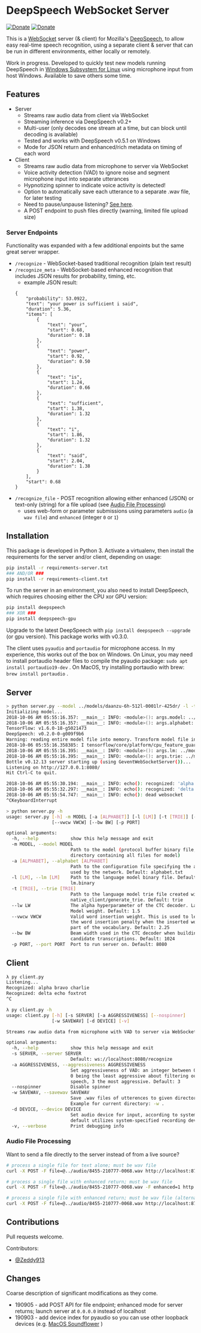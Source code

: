 # DeepSpeech WebSocket Server

[![Donate](https://img.shields.io/badge/donate-PayPal-green.svg)](https://paypal.me/daanzu)
[![Donate](https://img.shields.io/badge/donate-Patreon-orange.svg)](https://www.patreon.com/daanzu)

This is a [WebSocket](https://en.wikipedia.org/wiki/WebSocket) server (& client) for Mozilla's [DeepSpeech](https://github.com/mozilla/DeepSpeech), to allow easy real-time speech recognition, using a separate client & server that can be run in different environments, either locally or remotely.

Work in progress. Developed to quickly test new models running DeepSpeech in [Windows Subsystem for Linux](https://docs.microsoft.com/en-us/windows/wsl/about) using microphone input from host Windows. Available to save others some time.

## Features

* Server
    - Streams raw audio data from client via WebSocket
    - Streaming inference via DeepSpeech v0.2+
    - Multi-user (only decodes one stream at a time, but can block until decoding is available)
    - Tested and works with DeepSpeech v0.5.1 on Windows
    - Mode for JSON return and enhanced/rich metadata on timing of each word
* Client
    - Streams raw audio data from microphone to server via WebSocket
    - Voice activity detection (VAD) to ignore noise and segment microphone input into separate utterances
    - Hypnotizing spinner to indicate voice activity is detected!
    - Option to automatically save each utterance to a separate .wav file, for later testing
    - Need to pause/unpause listening? [See here](https://github.com/daanzu/deepspeech-websocket-server/issues/6).
    - A POST endpoint to push files directly (warning, limited file upload size)


### Server Endpoints

Functionality was expanded with a few additional enpoints but the same great server wrapper.

* `/recognize` - WebSocket-based traditional recognition (plain text result)
* `/recognize_meta` - WebSocket-based enhanced recognition that includes JSON results for probability, timing, etc.
    - example JSON result: 
    ```
    {
        "probability": 53.0922,
        "text": "your power is sufficient i said",
        "duration": 5.36,
        "items": [
            {
                "text": "your",
                "start": 0.68,
                "duration": 0.18
            },
            {
                "text": "power",
                "start": 0.92,
                "duration": 0.50
            },
            {
                "text": "is",
                "start": 1.24,
                "duration": 0.66
            },
            {
                "text": "sufficient",
                "start": 1.38,
                "duration": 1.32
            },
            {
                "text": "i",
                "start": 1.86,
                "duration": 1.32
            },
            {
                "text": "said",
                "start": 2.04,
                "duration": 1.38
            }
        ],
        "start": 0.68
    }
    ```
* `/recognize_file` - POST recognition allowing either enhanced (JSON) or text-only (string) for a file upload (see [Audio File Processing](Audio+File+Processing))
    - uses web-form or parameter submissions using parameters `audio` (a `wav file`) and `enhanced` (integer `0` or `1`)


## Installation

This package is developed in Python 3.
Activate a virtualenv, then install the requirements for the server and/or client, depending on usage:

```bash
pip install -r requirements-server.txt
### AND/OR ###
pip install -r requirements-client.txt
```

To run the server in an environment, you also need to install DeepSpeech, which requires choosing either the CPU xor GPU version:

```bash
pip install deepspeech
### XOR ###
pip install deepspeech-gpu
```

Upgrade to the latest DeepSpeech with `pip install deepspeech --upgrade` (or gpu version). This package works with v0.3.0.

The client uses `pyaudio` and `portaudio` for microphone access. In my experience, this works out of the box on Windows. 
On Linux, you may need to install portaudio header files to compile the pyaudio package: `sudo apt install portaudio19-dev` .
On MacOS, try installing portaudio with brew: `brew install portaudio` .

## Server

```bash
> python server.py --model ../models/daanzu-6h-512l-0001lr-425dr/ -l -t
Initializing model...
2018-10-06 AM 05:55:16.357: __main__: INFO: <module>(): args.model: ../models/daanzu-6h-512l-0001lr-425dr/output_graph.pb
2018-10-06 AM 05:55:16.357: __main__: INFO: <module>(): args.alphabet: ../models/daanzu-6h-512l-0001lr-425dr/alphabet.txt
TensorFlow: v1.6.0-18-g5021473
DeepSpeech: v0.2.0-0-g009f9b6
Warning: reading entire model file into memory. Transform model file into an mmapped graph to reduce heap usage.
2018-10-06 05:55:16.358385: I tensorflow/core/platform/cpu_feature_guard.cc:140] Your CPU supports instructions that this TensorFlow binary was not compiled to use: AVX2 FMA
2018-10-06 AM 05:55:16.395: __main__: INFO: <module>(): args.lm: ../models/daanzu-6h-512l-0001lr-425dr/lm.binary
2018-10-06 AM 05:55:16.395: __main__: INFO: <module>(): args.trie: ../models/daanzu-6h-512l-0001lr-425dr/trie
Bottle v0.12.13 server starting up (using GeventWebSocketServer())...
Listening on http://127.0.0.1:8080/
Hit Ctrl-C to quit.

2018-10-06 AM 05:55:30.194: __main__: INFO: echo(): recognized: 'alpha bravo charlie'
2018-10-06 AM 05:55:32.297: __main__: INFO: echo(): recognized: 'delta echo foxtrot'
2018-10-06 AM 05:55:54.747: __main__: INFO: echo(): dead websocket
^CKeyboardInterrupt
```

```bash
> python server.py -h
usage: server.py [-h] -m MODEL [-a [ALPHABET]] [-l [LM]] [-t [TRIE]] [--lw LW]
                 [--vwcw VWCW] [--bw BW] [-p PORT]

optional arguments:
  -h, --help            show this help message and exit
  -m MODEL, --model MODEL
                        Path to the model (protocol buffer binary file, or
                        directory containing all files for model)
  -a [ALPHABET], --alphabet [ALPHABET]
                        Path to the configuration file specifying the alphabet
                        used by the network. Default: alphabet.txt
  -l [LM], --lm [LM]    Path to the language model binary file. Default:
                        lm.binary
  -t [TRIE], --trie [TRIE]
                        Path to the language model trie file created with
                        native_client/generate_trie. Default: trie
  --lw LW               The alpha hyperparameter of the CTC decoder. Language
                        Model weight. Default: 1.5
  --vwcw VWCW           Valid word insertion weight. This is used to lessen
                        the word insertion penalty when the inserted word is
                        part of the vocabulary. Default: 2.25
  --bw BW               Beam width used in the CTC decoder when building
                        candidate transcriptions. Default: 1024
  -p PORT, --port PORT  Port to run server on. Default: 8080
```

## Client

```bash
λ py client.py
Listening...
Recognized: alpha bravo charlie
Recognized: delta echo foxtrot
^C
```

```bash
λ py client.py -h
usage: client.py [-h] [-s SERVER] [-a AGGRESSIVENESS] [--nospinner]
                 [-w SAVEWAV] [-d DEVICE] [-v]

Streams raw audio data from microphone with VAD to server via WebSocket

optional arguments:
  -h, --help            show this help message and exit
  -s SERVER, --server SERVER
                        Default: ws://localhost:8080/recognize
  -a AGGRESSIVENESS, --aggressiveness AGGRESSIVENESS
                        Set aggressiveness of VAD: an integer between 0 and 3,
                        0 being the least aggressive about filtering out non-
                        speech, 3 the most aggressive. Default: 3
  --nospinner           Disable spinner
  -w SAVEWAV, --savewav SAVEWAV
                        Save .wav files of utterences to given directory.
                        Example for current directory: -w .
  -d DEVICE, --device DEVICE
                        Set audio device for input, according to system. The
                        default utilizes system-specified recording device.
  -v, --verbose         Print debugging info

```

### Audio File Processing
Want to send a file directly to the server instead of from a live source?

```bash
# process a single file for text alone; must be wav file
curl -X POST -F file=@../audio/8455-210777-0068.wav http://localhost:8787/recognize_file

# process a single file with enhanced return; must be wav file
curl -X POST -F file=@../audio/8455-210777-0068.wav -F enhanced=1 http://localhost:8787/recognize_file

# process a single file with enhanced return; must be wav file (alternate with url-based parameter)
curl -X POST -F file=@../audio/8455-210777-0068.wav http://localhost:8787/recognize_file?enhanced=1

```

## Contributions

Pull requests welcome.

Contributors:
* [@Zeddy913](https://github.com/Zeddy913)


## Changes

Coarse description of significant modifications as they come.

- 190905 - add POST API for file endpoint; enhanced mode for server returns; launch server at `0.0.0.0` instead of localhost
- 190903 - add device index for pyaudio so you can use other loopback devices (e.g. [MacOS Soundflower](https://github.com/mattingalls/Soundflower) )
